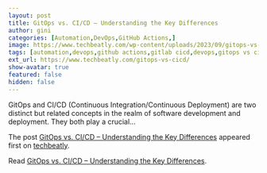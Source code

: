 ```yaml
---
layout: post
title: GitOps vs. CI/CD – Understanding the Key Differences
author: gini
categories: [Automation,DevOps,GitHub Actions,]
image: https://www.techbeatly.com/wp-content/uploads/2023/09/gitops-vs-cicd-1024x576.png
tags: [automation,devops,github actions,gitlab cicd,devops,gitops vs cicd,what is cicd,what is gitops,]
ext_url: https://www.techbeatly.com/gitops-vs-cicd/
show-avatar: true
featured: false
hidden: false
---
```


<p>GitOps and CI/CD (Continuous Integration/Continuous Deployment) are two distinct but related concepts in the realm of software development and deployment. They both play a crucial&#46;&#46;&#46;</p>
<p>The post <a href="https://www.techbeatly.com/gitops-vs-cicd/">GitOps vs. CI/CD &#8211; Understanding the Key Differences</a> appeared first on <a href="https://www.techbeatly.com">techbeatly</a>.</p>

Read [GitOps vs. CI/CD – Understanding the Key Differences](https://www.techbeatly.com/gitops-vs-cicd/).